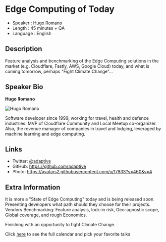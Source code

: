 Edge Computing of Today
=================================================

* Speaker   : [Hugo Romano](https://pixels.camp/adaptive)
* Length    : 45 minutes + QA
* Language  : English

Description
-----------

Feature analysis and benchmarking of the Edge Computing solutions in the market (e.g. Cloudflare, Fastly, AWS, Google Cloud) today, and what is coming tomorrow, perhaps "Fight Climate Change"...

Speaker Bio
-----------

**Hugo Romano**

![Hugo Romano](https://avatars1.githubusercontent.com/u/17833?v=4)

Software developer since 1999, working for travel, health and defence industries. MVP of Cloudflare Community and Local Meetup co-organizer. Also, the revenue manager of companies in travel and lodging, leveraged by machine learning and edge computing. 

Links
-----

* Twitter: [@adaptive](https://twitter.com/adaptive)
* GitHub: https://github.com/adaptive
* Photo: https://avatars2.githubusercontent.com/u/17833?s=460&v=4

Extra Information
-----------------

It is more a "State of Edge Computing" today and is being released soon. Presenting developers what path should they choose for their projects. Vendors Benchmarking: Feature analysis, lock-in risk, Geo-agnostic scope, Global coverage, and rough Economics.

Finishing with an opportunity to fight Climate Change.

Click [here][1] to see the full calendar and pick your favorite talks

[1]: https://pixels.camp/schedule/
